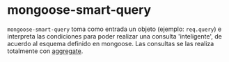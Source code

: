 # mongoose-smart-query

`mongoose-smart-query` toma como entrada un objeto (ejemplo: `req.query`) e
interpreta las condiciones para poder realizar una consulta 'inteligente', de
acuerdo al esquema definido en mongoose. Las consultas se las realiza totalmente
con [aggregate](https://docs.mongodb.com/manual/aggregation).
